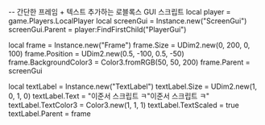 -- 간단한 프레임 + 텍스트 추가하는 로블록스 GUI 스크립트 local player = game.Players.LocalPlayer local screenGui = Instance.new("ScreenGui") screenGui.Parent = player:FindFirstChild("PlayerGui")

local frame = Instance.new("Frame") frame.Size = UDim2.new(0, 200, 0, 100) frame.Position = UDim2.new(0.5, -100, 0.5, -50) frame.BackgroundColor3 = Color3.fromRGB(50, 50, 200) frame.Parent = screenGui

local textLabel = Instance.new("TextLabel") textLabel.Size = UDim2.new(1, 0, 1, 0) textLabel.Text = "이준서 스크립트 ㅋ"이준서 스크립트 ㅋ" textLabel.TextColor3 = Color3.new(1, 1, 1) textLabel.TextScaled = true textLabel.Parent = frame

